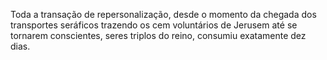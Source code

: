 ﻿Toda a transação de repersonalização, desde o momento da chegada dos transportes seráficos trazendo os cem voluntários de Jerusem até se tornarem conscientes, seres triplos do reino, consumiu exatamente dez dias.